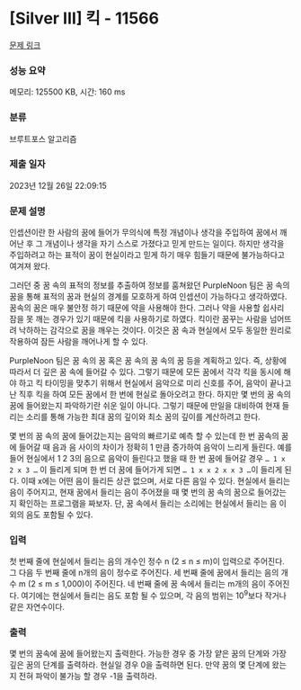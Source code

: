 # [Silver III] 킥 - 11566 

[문제 링크](https://www.acmicpc.net/problem/11566) 

### 성능 요약

메모리: 125500 KB, 시간: 160 ms

### 분류

브루트포스 알고리즘

### 제출 일자

2023년 12월 26일 22:09:15

### 문제 설명

<p>인셉션이란 한 사람의 꿈에 들어가 무의식에 특정 개념이나 생각을 주입하여 꿈에서 깨어난 후 그 개념이나 생각을 자기 스스로 가졌다고 믿게 만드는 일이다. 하지만 생각을 주입하려고 하는 표적이 꿈이 현실이라고 믿게 하기 매우 힘들기 때문에 불가능하다고 여겨져 왔다.</p>

<p>그러던 중 꿈 속의 표적의 정보를 추출하여 정보를 훔쳐왔던 PurpleNoon 팀은 꿈 속의 꿈을 통해 표적의 꿈과 현실의 경계를 모호하게 하여 인셉션이 가능하다고 생각하였다. 꿈속의 꿈은 매우 불안정 하기 때문에 약을 사용해야 한다. 그러나 약을 사용할 쉽사리 잠을 못 깨는 경우가 있기 때문에 킥을 사용하기로 하였다. 킥이란 꿈꾸는 사람을 넘어뜨려 낙하하는 감각으로 꿈을 깨우는 것이다. 이것은 꿈 속과 현실에서 모두 동일한 원리로 작용하여 잠든 사람을 깨어나게 할 수 있다. </p>

<p>PurpleNoon 팀은 꿈 속의 꿈 혹은 꿈 속의 꿈 속의 꿈 등을 계획하고 있다. 즉, 상황에 따라서 더 깊은 꿈 속에 들어갈 수 있다. 그렇기 때문에 모든 꿈에서 각각 킥을 동시에 해야 하고 킥 타이밍을 맞추기 위해서 현실에서 음악으로 미리 신호를 주어, 음악이 끝나고 난 직후 킥을 하여 모든 꿈에서 한 번에 현실로 돌아오려고 한다. 하지만 몇 번의 꿈 속의 꿈에 들어왔는지 파악하기란 쉬운 일이 아니다. 그렇기 때문에 만일을 대비하여 현재 들리는 소리를 통해 가능한 최대 꿈의 깊이와 최소 꿈의 깊이를 계산하려고 한다.</p>

<p>몇 번의 꿈 속의 꿈에 들어갔는지는 음악의 빠르기로 예측 할 수 있는데 한 번 꿈속의 꿈에 들어갈 때 음과 음 사이의 차이가 정확히 1 만큼 증가하여 음악이 느리게 들린다. 예를 들어 현실에서 1 2 3의 음으로 음악이 들린다고 했을 때 한 번 꿈에 들어갈 경우 <code>… 1 x 2 x 3 …</code> 이 들리게 되며 한 번 더 꿈에 들어가게 되면 <code>… 1 x x 2 x x 3 …</code>이 들리게 된다. 이때 x에는 어떤 음이 들리든 상관 없으며, 서로 다른 음일 수 있다. 현실에서 들리는 음이 주어지고, 현재 꿈에서 들리는 음이 주어졌을 때 몇 번의 꿈 속의 꿈으로 들어갔는지 확인하는 프로그램을 짜보자. 단, 꿈 속에서 들리는 소리에는 현실에서 들리는 음 이외의 음도 포함될 수 있다.</p>

### 입력 

 <p>첫 번째 줄에 현실에서 들리는 음의 개수인 정수 n (2 ≤ n ≤ m)이 입력으로 주어진다. 그 다음 두 번째 줄에 n개의 음이 정수로 주어진다. 세 번째 줄에 꿈에서 들리는 음의 개수 m (2 ≤ m ≤ 1,000)이 주어진다. 네 번째 줄에 꿈 속에서 들리는 m개의 음이 주어진다. 여기에는 현실에서 들리는 음도 포함 될 수 있으며, 각 음의 범위는 10<sup>9</sup>보다 작거나 같은 자연수이다.</p>

### 출력 

 <p>몇 번의 꿈속에 꿈에 들어왔는지 출력한다. 가능한 경우 중 가장 얕은 꿈의 단계와 가장 깊은 꿈의 단계를 출력하라. 현실일 경우 0을 출력하면 된다. 만약 꿈의 몇 단계에 왔는지 전혀 파악이 불가능 할 경우 -1을 출력하라.</p>

